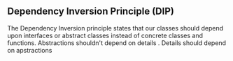 ## Dependency Inversion Principle (DIP)
The Dependency Inversion principle states that our classes should depend upon interfaces or abstract classes instead of concrete classes and functions. Abstractions shouldn't depend on details . Details should depend on apstractions
